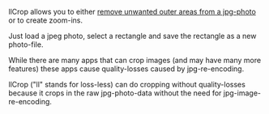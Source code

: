llCrop allows you to either [remove unwanted outer areas from a jpg-photo](https://en.wikipedia.org/wiki/Cropping_(image)) 
or to create zoom-ins.

Just load a jpeg photo, select a rectangle and save the rectangle as a new photo-file.

While there are many apps that can crop images (and may have many more features) these apps cause quality-losses caused by
jpg-re-encoding.

llCrop ("ll" stands for loss-less) can do cropping without quality-losses because it crops in the raw jpg-photo-data without 
the need for jpg-image-re-encoding.


